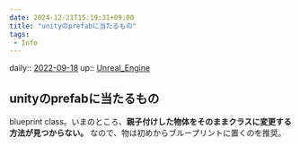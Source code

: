 ```yaml
---
date: 2024-12-21T15:19:31+09:00
title: "unityのprefabに当たるもの"
tags:
 - Info
---
```


daily:: [2022-09-18](Daily_Note/2022-09-18.md)
up:: [Unreal_Engine](../Bar/App/Unreal_Engine.md)

## unityのprefabに当たるもの
blueprint class。いまのところ、**親子付けした物体をそのままクラスに変更する方法が見つからない。**
なので、物は初めからブループリントに置くのを推奨。